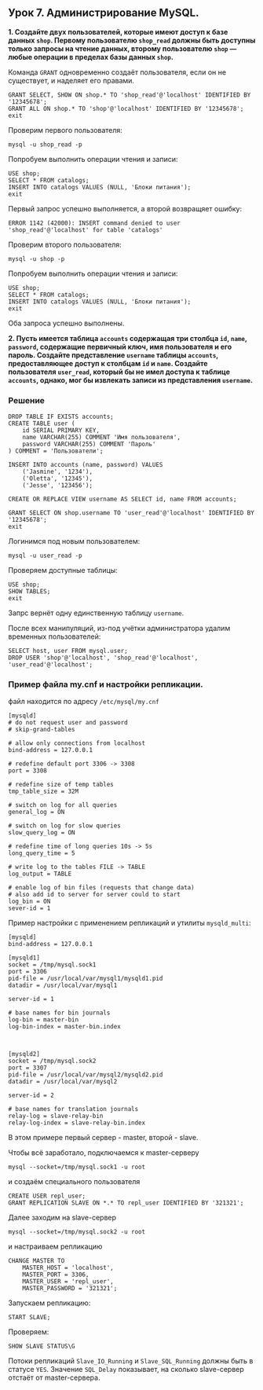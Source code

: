 ## Урок 7. Администрирование MySQL.

**1. Создайте двух пользователей, которые имеют доступ к базе данных `shop`. Первому пользователю `shop_read` должны быть доступны только запросы на чтение данных, второму пользователю `shop` — любые операции в пределах базы данных `shop`.**

Команда `GRANT` одновременно создаёт пользователя, если он не существует, и наделяет его правами.

```mysql
GRANT SELECT, SHOW ON shop.* TO 'shop_read'@'localhost' IDENTIFIED BY '12345678';
GRANT ALL ON shop.* TO 'shop'@'localhost' IDENTIFIED BY '12345678';
exit
```

Проверим первого пользователя:

```text
mysql -u shop_read -p
```

Попробуем выполнить операции чтения и записи:

```mysql
USE shop;
SELECT * FROM catalogs;
INSERT INTO catalogs VALUES (NULL, 'Блоки питания');
exit
```

Первый запрос успешно выполняется, а второй возвращяет ошибку:

```text
ERROR 1142 (42000): INSERT command denied to user 'shop_read'@'localhost' for table 'catalogs'
```

Проверим второго пользователя:

```text
mysql -u shop -p
```

Попробуем выполнить операции чтения и записи:

```mysql
USE shop;
SELECT * FROM catalogs;
INSERT INTO catalogs VALUES (NULL, 'Блоки питания');
exit
```

Оба запроса успешно выполнены.

**2. Пусть имеется таблица `accounts` содержащая три столбца `id`, `name`, `password`, содержащие первичный ключ, имя пользователя и его пароль. Создайте представление `username` таблицы `accounts`, предоставляющее доступ к столбцам `id` и `name`. Создайте пользователя `user_read`, который бы не имел доступа к таблице `accounts`, однако, мог бы извлекать записи из представления `username`.**

### Решение

```mysql
DROP TABLE IF EXISTS accounts;
CREATE TABLE user (
    id SERIAL PRIMARY KEY,
    name VARCHAR(255) COMMENT 'Имя пользователя',
    password VARCHAR(255) COMMENT 'Пароль'
) COMMENT = 'Пользователи';

INSERT INTO accounts (name, password) VALUES
    ('Jasmine', '1234'),
    ('Oletta', '12345'),
    ('Jesse', '123456');

CREATE OR REPLACE VIEW username AS SELECT id, name FROM accounts;

GRANT SELECT ON shop.username TO 'user_read'@'localhost' IDENTIFIED BY '12345678';
exit
```

Логинимся под новым пользователем:

```text
mysql -u user_read -p
```

Проверяем доступные таблицы:

```mysql
USE shop;
SHOW TABLES;
exit
```

Запрс вернёт одну единственную таблицу `username`.

После всех манипуляций, из-под учётки администратора удалим временных пользователей:

```mysql
SELECT host, user FROM mysql.user;
DROP USER 'shop'@'localhost', 'shop_read'@'localhost', 'user_read'@'localhost';
```

### Пример файла my.cnf и настройки репликации.

файл находится по адресу `/etc/mysql/my.cnf`

```text
[mysqld]
# do not request user and password
# skip-grand-tables

# allow only connections from localhost
bind-address = 127.0.0.1

# redefine default port 3306 -> 3308
port = 3308

# redefine size of temp tables
tmp_table_size = 32M

# switch on log for all queries
general_log = ON

# switch on log for slow queries
slow_query_log = ON

# redefine time of long queries 10s -> 5s
long_query_time = 5

# write log to the tables FILE -> TABLE
log_output = TABLE

# enable log of bin files (requests that change data)
# also add id to server for server could to start
log_bin = ON
sever-id = 1
```

Пример настройки с применением репликаций и утилиты `mysqld_multi`:

```text
[mysqld]
bind-address = 127.0.0.1

[mysqld1]
socket = /tmp/mysql.sock1
port = 3306
pid-file = /usr/local/var/mysql1/mysqld1.pid
datadir = /usr/local/var/mysql1

server-id = 1

# base names for bin journals
log-bin = master-bin
log-bin-index = master-bin.index



[mysqld2]
socket = /tmp/mysql.sock2
port = 3307
pid-file = /usr/local/var/mysql2/mysqld2.pid
datadir = /usr/local/var/mysql2

server-id = 2

# base names for translation journals
relay-log = slave-relay-bin
relay-log-index = slave-relay-bin.index
```

В этом примере первый сервер - master, второй - slave.

Чтобы всё заработало, подключаемся к master-серверу

```text
mysql --socket=/tmp/mysql.sock1 -u root
```

и создаём специального пользователя

```mysql
CREATE USER repl_user;
GRANT REPLICATION SLAVE ON *.* TO repl_user IDENTIFIED BY '321321';
```

Далее заходим на slave-сервер

```text
mysql --socket=/tmp/mysql.sock2 -u root
```

и настраиваем репликацию

```mysql
CHANGE MASTER TO
    MASTER_HOST = 'localhost',
    MASTER_PORT = 3306,
    MASTER_USER = 'repl_user',
    MASTER_PASSWORD = '321321';
```

Запускаем репликацию:

```mysql
START SLAVE;
```

Проверяем:

```mysql
SHOW SLAVE STATUS\G
```

Потоки репликаций `Slave_IO_Running` и `Slave_SQL_Running` должны быть в статусе `YES`. Значение `SQL_Delay` показывает, на сколько slave-сервер отстаёт от master-сервера.
